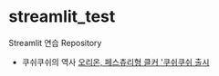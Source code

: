 # streamlit_test
Streamlit 연습 Repository

* 쿠쉬쿠쉬의 역사
[오리온, 페스츄리형 클커 '쿠쉬쿠쉬 출시](https://m.kmib.co.kr/view.asp?arcid=0012076698)

